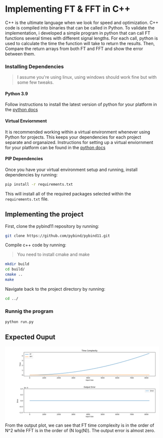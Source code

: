 # Implementing FT & FFT in C++ 
C++ is the ultimate language when we look for speed and optimization. C++ code is compiled into binaries that can be called in Python.
To validate the implementation, i developed a simple program in python that can call FT functions several times with different signal lengths. For each call, python is used to calculate the time the function will take to return the results. 
Then, Compare the return arrays from both FT and FFT and show the error between them.

### Installing Dependencies

> I assume you're using linux, using windows should work fine but with some few tweaks.

#### Python 3.9

Follow instructions to install the latest version of python for your platform in the [python docs](https://docs.python.org/3/using/unix.html#getting-and-installing-the-latest-version-of-python)

#### Virtual Enviornment

It is recommended working within a virtual environment whenever using Python for projects. This keeps your dependencies for each project separate and organaized. Instructions for setting up a virtual enviornment for your platform can be found in the [python docs](https://packaging.python.org/guides/installing-using-pip-and-virtual-environments/)

#### PIP Dependencies

Once you have your virtual environment setup and running, install dependencies by running:

```bash
pip install -r requirements.txt
```

This will install all of the required packages selected within the `requirements.txt` file.

## Implementing the project

First, clone the pybind11 repository by running:

```bash
git clone https://github.com/pybind/pybind11.git
```

Compile c++ code by running:
> You need to install cmake and make
```bash
mkdir build
cd build/
cmake ..
make
```

Navigate back to the project directory by running: 
```bash
cd ../ 
```

### Runnig the program
```bash 
python run.py 
```

## Expected Ouput
![Output Plot](Output.png)
From the output plot, we can see that FT time complexity is in the order of N^2 while FFT is in the order of (N log(N)).
The output error is almost zero.
